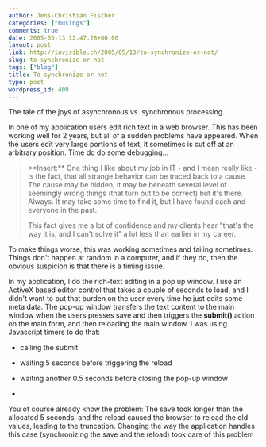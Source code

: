 ```yaml
---
author: Jens-Christian Fischer
categories: ["musings"]
comments: true
date: 2005-05-13 12:47:28+00:00
layout: post
link: http://invisible.ch/2005/05/13/to-synchronize-or-not/
slug: to-synchronize-or-not
tags: ["blog"]
title: To synchronize or not
type: post
wordpress_id: 409
---
```



The tale of the joys of asynchronous vs. synchronous processing.



In one of my application users edit rich text in a web browser. This has been working well for 2 years, but all of a sudden problems have appeared. When the users edit very large portions of text, it sometimes is cut off at an arbitrary position. Time do do some debugging...


<blockquote>
**Insert:** One thing I like about my job in IT - and I mean really like - is the fact, that all strange behavior can be traced back to a cause. The cause may be hidden, it may be beneath several level of seemingly wrong things (that turn out to be correct) but it's there. Always. It may take some time to find it, but I have found each and everyone in the past. 
  
This fact gives me a lot of confidence and my clients hear "that's the way it is, and I can't solve it" a lot less than earlier in my career.
</blockquote>


To make things worse, this was working sometimes and failing sometimes. Things don't happen at random in a computer, and if they do, then the obvious suspicion is that there is a timing issue.



In my application, I do the rich-text editing in a pop up window. I use an ActiveX based editor control that takes a couple of seconds to load, and I didn't want to put that burden on the user every time he just edits some meta data. The pop-up window transfers the text content to the main window when the users presses save and then triggers the **submit()** action on the main form, and then reloading the main window. I was using Javascript timers to do that:




  * calling the submit


  * waiting 5 seconds before triggering the reload


  * waiting another 0.5 seconds before closing the pop-up window


  * 



You of course already know the problem: The save took longer than the allocated 5 seconds, and the reload caused the browser to reload the old values, leading to the truncation. Changing the way the application handles this case (synchronizing the save and the reload) took care of this problem

